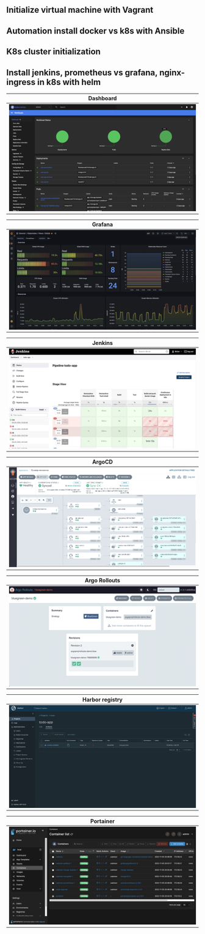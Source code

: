 ## Initialize virtual machine with Vagrant
## Automation install docker vs k8s with Ansible
## K8s cluster initialization
## Install jenkins, prometheus vs grafana, nginx-ingress in k8s with helm

|                                        Dashboard                                        |
| :--------------------------------------------------------------------------------: | 
| ![](./images/k8s-dashboard.png) | 

|                                        Grafana                                        |
| :--------------------------------------------------------------------------------: | 
| ![](./images/grafana.png) | 

|                                        Jenkins                                        |
| :--------------------------------------------------------------------------------: | 
| ![](./images/jenkins.png) | 

|                                        ArgoCD                                        |
| :--------------------------------------------------------------------------------: | 
| ![](./images/argocd.png) | 

|                                        Argo Rollouts                                        |
| :--------------------------------------------------------------------------------: | 
| ![](./images/argo-rollouts.png) | 

|                                        Harbor registry                                       |
| :--------------------------------------------------------------------------------: | 
| ![](./images/harbor-registry.png) | 

|                                        Portainer                                       |
| :--------------------------------------------------------------------------------: | 
| ![](./images/portainer.png) | 